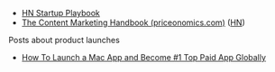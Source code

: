 * [HN Startup Playbook](https://news.ycombinator.com/item?id=10514729)
* [The Content Marketing Handbook (priceonomics.com)](http://priceonomics.com/the-content-marketing-handbook/) ([HN](https://news.ycombinator.com/item?id=10706228))

Posts about product launches

* [How To Launch a Mac App and Become #1 Top Paid App Globally](https://medium.com/developers-writing/how-to-launch-a-mac-app-and-become-1-top-paid-app-globally-4434bbfb51ee#.ugk8mdqdc)
